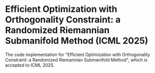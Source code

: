 # Efficient Optimization with Orthogonality Constraint: a Randomized Riemannian Submanifold Method (ICML 2025)

The code implementation for "Efficient Optimization with Orthogonality Constraint: a Randomized Riemannian Submanifold Method", which is accepted to ICML 2025.

